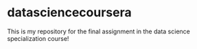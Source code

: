 # datasciencecoursera
This is my repository for the final assignment in the data science specialization course!
